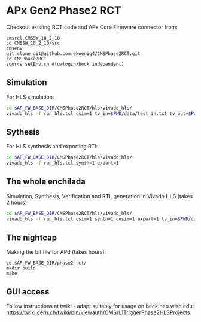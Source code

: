 # APx Gen2 Phase2 RCT

Checkout existing RCT code and APx Core Firmware connector from:
```
cmsrel CMSSW_10_2_10
cd CMSSW_10_2_10/src
cmsenv
git clone git@github.com:ekoenig4/CMSPhase2RCT.git
cd CMSPhase2RCT
source setEnv.sh #(uwlogin/beck independent)
```

## Simulation

For HLS simulation:
```bash
cd $AP_FW_BASE_DIR/CMSPhase2RCT/hls/vivado_hls/
vivado_hls -f run_hls.tcl csim=1 tv_in=$PWD/data/test_in.txt tv_out=$PWD/data/test_out.txt tv_ref=$PWD/data/test_out_ref.txt
```

## Sythesis

For HLS synthesis and exporting RTl:
```bash
cd $AP_FW_BASE_DIR/CMSPhase2RCT/hls/vivado_hls/
vivado_hls -f run_hls.tcl synth=1 export=1 
```

## The whole enchilada

Simulation, Synthesis, Verification and RTL generation in Vivado HLS (takes 2 hours):
```bash
cd $AP_FW_BASE_DIR/CMSPhase2RCT/hls/vivado_hls/
vivado_hls -f run_hls.tcl csim=1 synth=1 cosim=1 export=1 tv_in=$PWD/data/test_in.txt tv_out=$PWD/data/test_out.txt tv_ref=$PWD/data/test_out_ref.txt
```

## The nightcap

Making the bit file for APd (takes hours):
```
cd $AP_FW_BASE_DIR/phase2-rct/
mkdir build
make
```

## GUI access

Follow instructions at twiki - adapt suitably for usage on beck.hep.wisc.edu: 
https://twiki.cern.ch/twiki/bin/viewauth/CMS/L1TriggerPhase2HLSProjects

